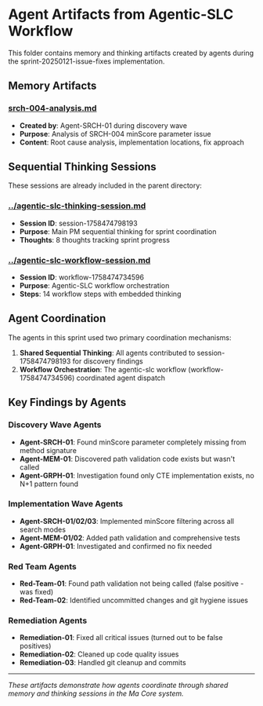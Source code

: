 # Agent Artifacts from Agentic-SLC Workflow

This folder contains memory and thinking artifacts created by agents during the sprint-20250121-issue-fixes implementation.

## Memory Artifacts

### [srch-004-analysis.md](./srch-004-analysis.md)
- **Created by**: Agent-SRCH-01 during discovery wave
- **Purpose**: Analysis of SRCH-004 minScore parameter issue
- **Content**: Root cause analysis, implementation locations, fix approach

## Sequential Thinking Sessions

These sessions are already included in the parent directory:

### [../agentic-slc-thinking-session.md](../agentic-slc-thinking-session.md)
- **Session ID**: session-1758474798193
- **Purpose**: Main PM sequential thinking for sprint coordination
- **Thoughts**: 8 thoughts tracking sprint progress

### [../agentic-slc-workflow-session.md](../agentic-slc-workflow-session.md)
- **Session ID**: workflow-1758474734596
- **Purpose**: Agentic-SLC workflow orchestration
- **Steps**: 14 workflow steps with embedded thinking

## Agent Coordination

The agents in this sprint used two primary coordination mechanisms:

1. **Shared Sequential Thinking**: All agents contributed to session-1758474798193 for discovery findings
2. **Workflow Orchestration**: The agentic-slc workflow (workflow-1758474734596) coordinated agent dispatch

## Key Findings by Agents

### Discovery Wave Agents
- **Agent-SRCH-01**: Found minScore parameter completely missing from method signature
- **Agent-MEM-01**: Discovered path validation code exists but wasn't called
- **Agent-GRPH-01**: Investigation found only CTE implementation exists, no N+1 pattern found

### Implementation Wave Agents
- **Agent-SRCH-01/02/03**: Implemented minScore filtering across all search modes
- **Agent-MEM-01/02**: Added path validation and comprehensive tests
- **Agent-GRPH-01**: Investigated and confirmed no fix needed

### Red Team Agents
- **Red-Team-01**: Found path validation not being called (false positive - was fixed)
- **Red-Team-02**: Identified uncommitted changes and git hygiene issues

### Remediation Agents
- **Remediation-01**: Fixed all critical issues (turned out to be false positives)
- **Remediation-02**: Cleaned up code quality issues
- **Remediation-03**: Handled git cleanup and commits

---

*These artifacts demonstrate how agents coordinate through shared memory and thinking sessions in the Ma Core system.*